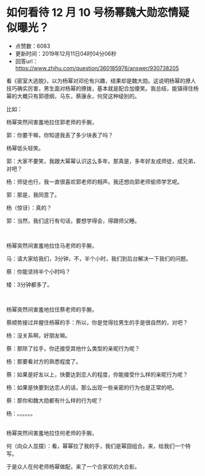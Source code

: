 # 如何看待 12 月 10 号杨幂魏大勋恋情疑似曝光？
- 点赞数：6083
- 更新时间：2019年12月11日04时04分06秒
- 回答url：https://www.zhihu.com/question/360185976/answer/930738205
<body>
 <p data-pid="vAw9rLFT">看《密室大逃脱》，以为杨幂对邓伦有兴趣，结果却是魏大勋。这说明杨幂的撩人技巧确实厉害，男生面对杨幂的撩拨，基本就是配合加傻笑。我总结，能镇得住杨幂的大概只有郭德纲，马东，蔡康永，何炅这种级别的。</p>
 <p data-pid="Gw7hFRPt">比如：</p>
 <p data-pid="Q8klq3Ud">杨幂突然间害羞地拉住郭老师的手腕，</p>
 <p data-pid="0pdcEttQ">郭：你要干嘛，你知道我丢了多少块表了吗？</p>
 <p data-pid="QQ5WBe8q">杨幂低头轻笑。</p>
 <p data-pid="-PCi-ivS">郭：大家不要笑，我跟大幂幂认识这么多年。那真是，多年好友成师徒，成兄弟，对吧？</p>
 <p data-pid="tJ8QZsDx">杨：师徒也行，我一直很喜欢郭老师的相声。我还想向郭老师偷师学艺呢。</p>
 <p data-pid="1uqzQqOE">郭：那是，我同意了。</p>
 <p data-pid="58nFQrDk">杨（惊讶）：真的？</p>
 <p data-pid="WwDw8nRI">郭：当然，我们这行有句话，要想学得会，得跟师父睡。</p>
 <p class="ztext-empty-paragraph"><br></p>
 <p data-pid="ZoaUnoMw">杨幂突然间害羞地拉住马老师的手腕，</p>
 <p data-pid="kD_DqCE5">马：请大家给我们，3分钟，不，半个小时，我们到后台解决一下我们的问题。</p>
 <p data-pid="djgY8CSl">蔡：你能坚持半个小时吗？</p>
 <p data-pid="Eu8X5Ju_">矮：3分钟都多了。</p>
 <p class="ztext-empty-paragraph"><br></p>
 <p data-pid="BoP1bg3-">杨幂突然间害羞地拉住蔡老师的手腕，</p>
 <p data-pid="6hzqJqCI">蔡顺势接过并握住杨幂的手：所以，你是觉得拉男生的手是很自然的，对吧？</p>
 <p data-pid="FKictcHL">杨：没关系啊，好朋友嘛。</p>
 <p data-pid="-aF6VR8_">蔡：那除了拉手，你还接受其他什么类型的亲昵行为呢？</p>
 <p data-pid="_8UTk242">杨：那要看对方的熟悉程度了。</p>
 <p data-pid="38wwr4UF">蔡：如果是好友以上，快要达到恋人的程度，你能接受什么样的亲昵行为呢？</p>
 <p data-pid="ey8k3y_Q">杨：如果是快要到达恋人的话，那么出现一些亲密的行为也是正常的吧。</p>
 <p data-pid="dXDP8ntq">蔡：那你和魏大勋都有什么样的行为呢？</p>
 <p data-pid="7rnFWIj-">杨：。。。。。。</p>
 <p data-pid="w7JVvxeG"><br>
  杨幂突然间害羞地拉住何老师的手腕，</p>
 <p data-pid="zHu7taTr">何（向众人显摆）：看，幂幂拉了我的手，我们是幂囧组合。来，给我们一个特写。</p>
 <p data-pid="zJ4thMhG">于是众人在何老师杨幂做配，来了一个合家欢的大合影。</p>
 <p></p>
</body>